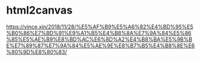 # html2canvas

https://vince.xin/2018/11/28/%E5%AF%B9%E5%A6%82%E4%BD%95%E5%B0%86%E7%BD%91%E9%A1%B5%E4%B8%8A%E7%9A%84%E5%86%85%E5%AE%B9%E8%BD%AC%E6%8D%A2%E4%B8%BA%E5%9B%BE%E7%89%87%E7%9A%84%E5%AE%9E%E8%B7%B5%E4%B8%8E%E6%80%9D%E8%80%83/

